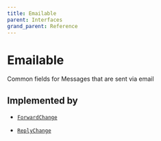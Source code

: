 ```yaml
---
title: Emailable
parent: Interfaces
grand_parent: Reference
---
```


# Emailable

Common fields for Messages that are sent via email

## Implemented by

- <code><a href="/docs/reference/object/forward_change">ForwardChange</a></code></li>

- <code><a href="/docs/reference/object/reply_change">ReplyChange</a></code></li>

